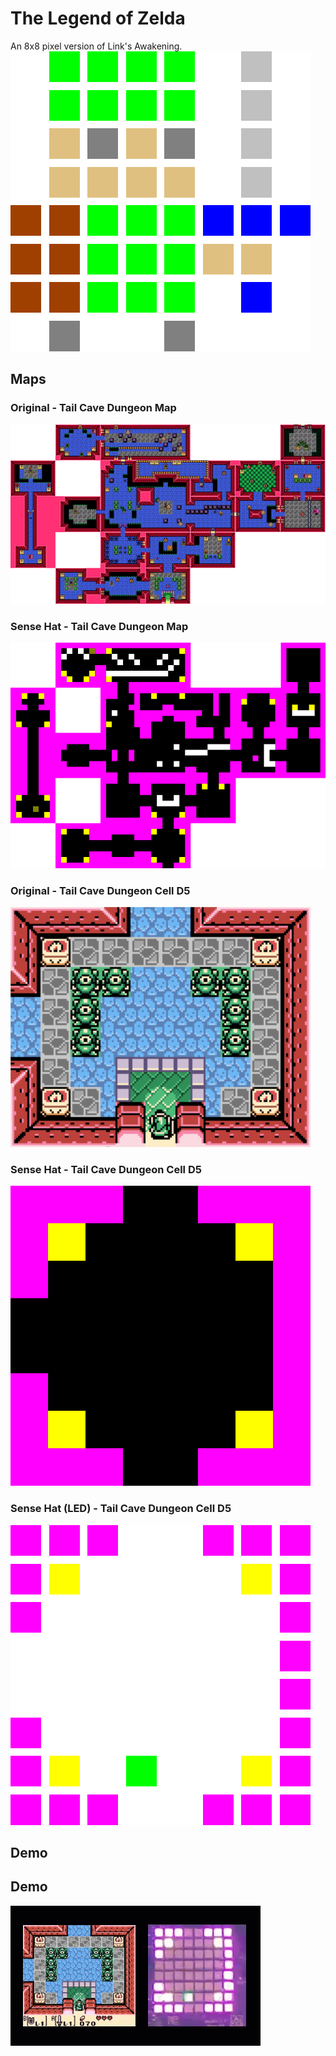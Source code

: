# The Legend of Zelda
An 8x8 pixel version of Link's Awakening.</br>
![Alt text](/legendOfZelda/img/led_loz_link_12x.bmp?raw=true "Link")

## Maps

### Original - Tail Cave Dungeon Map
![Alt text](/legendOfZelda/img/zeldapedia-tail-cave.png?raw=true "Original Tail Cave dungeon Map")

### Sense Hat - Tail Cave Dungeon Map
![Alt text](/legendOfZelda/img/tail-cave-15x.png?raw=true "Sense Hat Tail Cave dungeon Map")

### Original - Tail Cave Dungeon Cell D5
![Alt text](/legendOfZelda/img/gbc_d1_d5.png?raw=true "Original Tail Cave dungeon cell D5")

### Sense Hat - Tail Cave Dungeon Cell D5
![Alt text](/legendOfZelda/img/d1_d5_60x.bmp?raw=true "Sense Hat Tail Cave dungeon cell D5")

### Sense Hat (LED) - Tail Cave Dungeon Cell D5
![Alt text](/legendOfZelda/img/led_d1_d5_12x.bmp?raw=true "Sense Hat (LED) Tail Cave dungeon cell D5")

##  Demo
## Demo
![Alt text](/legendOfZelda/img/2020-06-24_12-44-33.gif?raw=true "Demo video")
